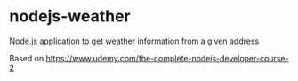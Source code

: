 # nodejs-weather
Node.js application to get weather information from a given address

Based on https://www.udemy.com/the-complete-nodejs-developer-course-2
